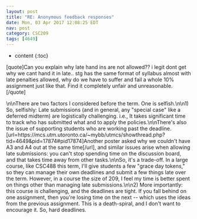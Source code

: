 ```yaml
---
layout: post
title: "RE: Anonymous feedback responses"
date: Mon, 03 Apr 2017 12:08:25 EDT
nav: post
category: CSC209
tags: [4649]
---
```


* content
{:toc}

[quote]Can you explain why late hand ins are not allowed?? i legit dont get why we cant hand it in late.. stg has the same format of syllabus almost with late penalties allowed, why do we have to suffer and fail a whole 10% assignment just like that. Find it completely unfair and unreasonable. [/quote]
<!-- more -->
<p>\n\nThere are two factors I considered before the term. One is selfish.\n\n1) So, selfishly: Late submissions (and in general, any "special case" like a deferred midterm) are logistically challenging. i.e., It takes significant time to track who has submitted what and to apply the policies.\n\nThere's also the issue of supporting students who are working past the deadline. [url=https://mcs.utm.utoronto.ca/~mybb/utmcs/showthread.php?tid=4649&pid=17874#pid17874]Another poster asked why we couldn't have A3 and A4 out at the same time[/url], and similar issues arise when allowing late submissions: you can't stop spending time on the discussion board, and that takes time away from other tasks.\n\nSo, it's a trade-off. In a large course, like CSC488 this term, I'll give students a few "grace day tokens," so they can manage their own deadlines and submit a few things late over the term. However, in a course the size of 209, I feel my time is better spent on things other than managing late submissions.\n\n2) More importantly: this course is challenging, and the deadlines are tight. If you fall behind on one assignment, then you're losing time on the next -- which uses the ideas from the previous assignment. This is a death-spiral, and I don't want to encourage it.  So, hard deadlines.</p>
